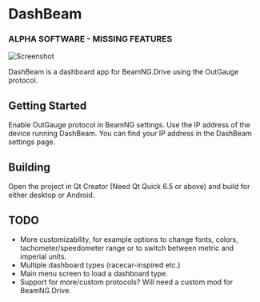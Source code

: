 # DashBeam

### ALPHA SOFTWARE - MISSING FEATURES


![Screenshot](/home/hemanya/Development/DashbeamQT/DashBeam/assets/text_brand_dark.png)

DashBeam is a dashboard app for BeamNG.Drive using the OutGauge protocol.

## Getting Started

Enable OutGauge protocol in BeamNG settings. Use the IP address of the device running DashBeam. You can find your IP address in the DashBeam settings page.

## Building

Open the project in Qt Creator (Need Qt Quick 6.5 or above) and build for either desktop or Android.

## TODO

- More customizability, for example options to change fonts, colors, tachometer/speedometer range or to switch between metric and imperial units.
- Multiple dashboard types (racecar-inspired etc.)
- Main menu screen to load a dashboard type.
- Support for more/custom protocols? Will need a custom mod for BeamNG.Drive.
